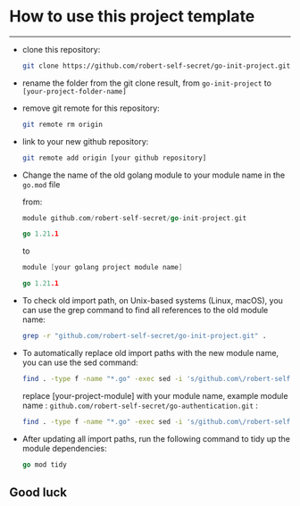 # How to use this project template

---

- clone this repository:

  ```bash
  git clone https://github.com/robert-self-secret/go-init-project.git
  ```

- rename the folder from the git clone result, from `go-init-project` to `[your-project-folder-name]`
  <br>
- remove git remote for this repository:
  ```bash
  git remote rm origin
  ```
- link to your new github repository:

  ```bash
  git remote add origin [your github repository]
  ```

- Change the name of the old golang module to your module name in the `go.mod` file

  from:

  ```go
  module github.com/robert-self-secret/go-init-project.git

  go 1.21.1
  ```

  to

  ```go
  module [your golang project module name]

  go 1.21.1
  ```

- To check old import path, on Unix-based systems (Linux, macOS), you can use the grep command to find all references to the old module name:

  ```bash
  grep -r "github.com/robert-self-secret/go-init-project.git" .
  ```

- To automatically replace old import paths with the new module name, you can use the sed command:

  ```bash
  find . -type f -name "*.go" -exec sed -i 's/github.com\/robert-self-secret\/go-init-project.git/[your-project-module]/g' {} +
  ```

  replace [your-project-module] with your module name, example module name : `github.com/robert-self-secret/go-authentication.git` :

  ```bash
  find . -type f -name "*.go" -exec sed -i 's/github.com\/robert-self-secret\/go-init-project.git/github.com\/robert-self-secret\/go-authentication.git/g' {} +
  ```

- After updating all import paths, run the following command to tidy up the module dependencies:
  ```go
  go mod tidy
  ```

## Good luck
